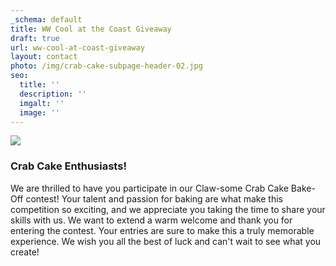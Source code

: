 ```yaml
---
_schema: default
title: WW Cool at the Coast Giveaway
draft: true
url: ww-cool-at-coast-giveaway
layout: contact
photo: /img/crab-cake-subpage-header-02.jpg
seo:
  title: ''
  description: ''
  imgalt: ''
  image: ''
---
```

![](/img/gwen-cake-cut.jpg)

### Crab Cake Enthusiasts!

We are thrilled to have you participate in our Claw-some Crab Cake Bake-Off contest! Your talent and passion for baking are what make this competition so exciting, and we appreciate you taking the time to share your skills with us. We want to extend a warm welcome and thank you for entering the contest. Your entries are sure to make this a truly memorable experience. We wish you all the best of luck and can't wait to see what you create!

<script type="text/javascript" src="https://form.jotform.com/jsform/230595150201040"></script>